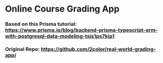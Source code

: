 # Online Course Grading App

### Based on this Prisma tutorial: https://www.prisma.io/blog/backend-prisma-typescript-orm-with-postgresql-data-modeling-tsjs1ps7kip1
### Original Repo: https://github.com/2color/real-world-grading-app/
